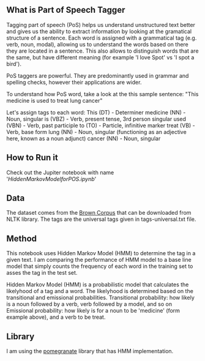 ## What is Part of Speech Tagger
Tagging part of speech (PoS) helps us understand unstructured text better and gives us the ability to extract information by looking at the gramatical structure of a sentence. Each word is assigned with a grammatical tag (e.g. verb, noun, modal), allowing us to understand the words based on there they are located in a sentence. This also allows to distinguish words that are the same, but have different meaning (for example 'I love Spot' vs 'I spot a bird'). 

PoS taggers are powerful. They are predominantly used in grammar and spelling checks, however their applications are wider. 

To understand how PoS word, take a look at the this sample sentence: 
 "This medicine is used to treat lung cancer"

 Let's assign tags to each word: 
    This (DT) - Determiner
    medicine (NN) - Noun, singular
    is (VBZ) - Verb, present tense, 3rd person singular
    used (VBN) - Verb, past participle
    to (TO) - Particle, infinitive marker
    treat (VB) - Verb, base form
    lung (NN) - Noun, singular (functioning as an adjective here, known as a noun adjunct)
    cancer (NN) - Noun, singular

## How to Run it 
Check out the Jupiter notebook with name '_HiddenMarkovModelforPOS.ipynb_'

## Data
The dataset comes from the [Brown Corpus](https://en.wikipedia.org/wiki/Brown_Corpus) that can be downloaded from NLTK library. The tags are the universal tags given in tags-universal.txt file. 

## Method 
This notebook uses Hidden Markov Model (HMM) to determine the tag in a given text. I am comparing the performance of HMM model to a base line model that simply counts the frequency of each word in the training set to asses the tag in the test set. 

Hidden Markov Model (HMM) is a probabilistic model that calculates the likelyhood of a tag and a word. The likelyhood is determined based on the transitional and emissional probabilities. 
    Transitional probability: how likely is a noun followed by a verb, verb followed by a model, and so on
    Emissional probability: how likely is for a noun to be 'medicine' (form example above), and a verb to be treat. 

## Library 
I am using the [pomegranate](https://pomegranate.readthedocs.io/en/latest/) library  that has HMM implementation.  
